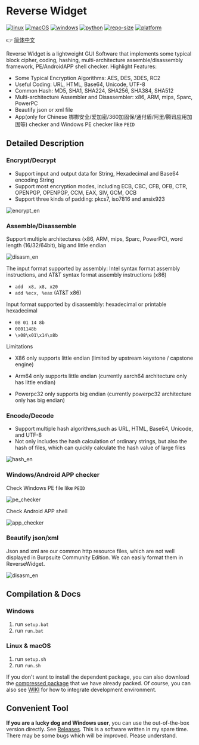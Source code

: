 # Reverse Widget

[![linux](https://img.shields.io/badge/ubuntu-100%25-blue?style=flat-square&logo=ubuntu&logoColor=FFFFFF)](#)
[![macOS](https://img.shields.io/badge/macOS-10.15-blue?style=flat-square&logo=apple)](#) 
[![windows](https://img.shields.io/badge/windows-10|11-blue?style=flat-square&logo=windows)](#) 
[![python](https://img.shields.io/badge/python-<=v3.9-blue?style=flat-square&logo=python&logoColor=FFFFFF)](https://www.python.org/downloads/release/python-380/)
[![repo-size](https://img.shields.io/github/repo-size/liyansong2018/reversewidget?&style=flat-square)](#)
[![platform](https://img.shields.io/github/downloads/liyansong2018/reversewidget/total?color=blue&logo=github&style=flat-square)](https://github.com/liyansong2018/ReverseWidget/releases)

👉 [简体中文](https://github.com/liyansong2018/ReverseWidget/blob/master/README_zh.md)

Reverse Widget is a lightweight GUI Software that implements some typical  block cipher,  coding, hashing, multi-architecture assemble/disassembly framework, PE/AndroidAPP shell checker. Highlight Features:

- Some Typical Encryption Algorithms: AES, DES, 3DES, RC2
- Useful Coding: URL, HTML, Base64, Unicode, UTF-8
- Common Hash: MD5, SHA1, SHA224, SHA256, SHA384, SHA512
- Multi-architecture Assembler and Disassembler: x86, ARM, mips, Sparc, PowerPC
- Beautify json or xml file
- App(only for Chinese 梆梆安全/爱加密/360加固保/通付盾/阿里/腾讯应用加固等) checker and Windows PE checker like `PEID`

## Detailed Description

### Encrypt/Decrypt

- Support input and output data for String, Hexadecimal and Base64 encoding String
- Support most encryption modes, including ECB, CBC, CFB, OFB, CTR, OPENPGP, OPENPGP, CCM, EAX, SIV, GCM, OCB
- Support three kinds of padding: pkcs7, iso7816 and ansix923

![encrypt_en](images/encrypt_en.png)

### Assemble/Disassemble

Support multiple architectures (x86, ARM, mips, Sparc, PowerPC), word length (16/32/64bit), big and little endian

![disasm_en](images/disasm_en.png)

The input format supported by assembly: Intel syntax format assembly instructions, and AT&T syntax format assembly instructions (x86)

- `add  x8, x8, x20`
- `add %ecx, %eax` (AT&T x86)

Input format supported by disassembly: hexadecimal or printable hexadecimal

- `08 01 14 8b`   
- `0801148b`
- `\x08\x01\x14\x8b`

Limitations

- X86 only supports little endian (limited by upstream keystone / capstone engine)

- Arm64 only supports little endian (currently aarch64 architecture only has little endian)

- Powerpc32 only supports big endian (currently powerpc32 architecture only has big endian)

### Encode/Decode

- Support multiple hash algorithms,such as URL, HTML, Base64, Unicode, and UTF-8
- Not only includes the hash calculation of ordinary strings, but also the hash of files, which can quickly calculate the hash value of large files

![hash_en](images/hash_en.png)

### Windows/Android APP checker

Check Windows PE file like `PEID`

![pe_checker](images/pe_checker.png)

Check Android APP shell

![app_checker](images/app_checker.png)

### Beautify json/xml

Json and xml are our common http resource files, which are not well displayed in Burpsuite Community Edition. We can easily format them in ReverseWidget.

![disasm_en](images/format.png)

## Compilation & Docs

### Windows

1. run `setup.bat`
2. run `run.bat`

### Linux & macOS

1. run `setup.sh`
2. run `run.sh`

If you don't want to install the dependent package, you can also download the [compressed package](https://github.com/liyansong2018/ReverseWidget/releases) that we have already packed.
Of course, you can also see [WIKI](https://github.com/liyansong2018/ReverseWidget/wiki/%E5%BC%80%E5%8F%91%E7%8E%AF%E5%A2%83%E6%90%AD%E5%BB%BA) for how to integrate development environment.

## Convenient Tool

**If you are a lucky dog and Windows user**, you can use the out-of-the-box version directly. See [Releases](https://github.com/liyansong2018/ReverseWidget/releases). This is a software written in my spare time. There may be some bugs which will be improved. Please understand.
